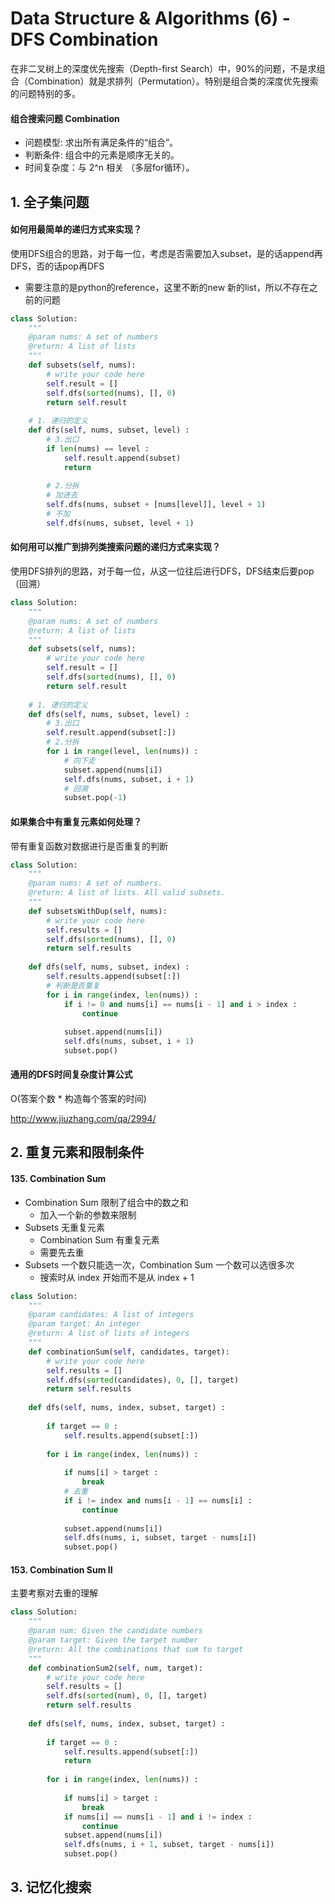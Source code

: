 # Data Structure & Algorithms \(6\) - DFS Combination

在非二叉树上的深度优先搜索（Depth-first Search）中，90%的问题，不是求组合（Combination）就是求排列（Permutation）。特别是组合类的深度优先搜索的问题特别的多。

#### 组合搜索问题 Combination

* 问题模型: 求出所有满足条件的“组合”。 
* 判断条件: 组合中的元素是顺序无关的。
* 时间复杂度：与 2^n 相关 （多层for循环）。

## 1. 全子集问题

#### 如何用最简单的递归方式来实现？

使用DFS组合的思路，对于每一位，考虑是否需要加入subset，是的话append再DFS，否的话pop再DFS

* 需要注意的是python的reference，这里不断的new 新的list，所以不存在之前的问题

```python
class Solution:
    """
    @param nums: A set of numbers
    @return: A list of lists
    """
    def subsets(self, nums):
        # write your code here
        self.result = []
        self.dfs(sorted(nums), [], 0)
        return self.result
    
    # 1. 递归的定义    
    def dfs(self, nums, subset, level) :
        # 3.出口
        if len(nums) == level :
            self.result.append(subset)
            return
        
        # 2.分拆
        # 加进去
        self.dfs(nums, subset + [nums[level]], level + 1)
        # 不加
        self.dfs(nums, subset, level + 1)
```

#### 如何用可以推广到排列类搜索问题的递归方式来实现？

使用DFS排列的思路，对于每一位，从这一位往后进行DFS，DFS结束后要pop（回溯）

```python
class Solution:
    """
    @param nums: A set of numbers
    @return: A list of lists
    """
    def subsets(self, nums):
        # write your code here
        self.result = []
        self.dfs(sorted(nums), [], 0)
        return self.result
    
    # 1. 递归的定义    
    def dfs(self, nums, subset, level) :
        # 3.出口
        self.result.append(subset[:])
        # 2.分拆
        for i in range(level, len(nums)) :
            # 向下走
            subset.append(nums[i])
            self.dfs(nums, subset, i + 1)
            # 回溯
            subset.pop(-1)
```

#### 如果集合中有重复元素如何处理？

带有重复函数对数据进行是否重复的判断

```python
class Solution:
    """
    @param nums: A set of numbers.
    @return: A list of lists. All valid subsets.
    """
    def subsetsWithDup(self, nums):
        # write your code here
        self.results = []
        self.dfs(sorted(nums), [], 0)
        return self.results
        
    def dfs(self, nums, subset, index) :
        self.results.append(subset[:])
        # 判断是否重复
        for i in range(index, len(nums)) :
            if i != 0 and nums[i] == nums[i - 1] and i > index :
                continue
            
            subset.append(nums[i])
            self.dfs(nums, subset, i + 1)
            subset.pop()
```

#### 通用的DFS时间复杂度计算公式 

O\(答案个数 \* 构造每个答案的时间\)

http://www.jiuzhang.com/qa/2994/

## 2. 重复元素和限制条件

#### 135. Combination Sum

* Combination Sum 限制了组合中的数之和 
  *  加入一个新的参数来限制
* Subsets 无重复元素
  * Combination Sum 有重复元素 
  * 需要先去重
* Subsets 一个数只能选一次，Combination Sum 一个数可以选很多次
  * 搜索时从 index 开始而不是从 index + 1

```python
class Solution:
    """
    @param candidates: A list of integers
    @param target: An integer
    @return: A list of lists of integers
    """
    def combinationSum(self, candidates, target):
        # write your code here
        self.results = []
        self.dfs(sorted(candidates), 0, [], target)
        return self.results
        
    def dfs(self, nums, index, subset, target) :
        
        if target == 0 :
            self.results.append(subset[:])
     
        for i in range(index, len(nums)) :
            
            if nums[i] > target :
                break
            # 去重
            if i != index and nums[i - 1] == nums[i] :
                continue
            
            subset.append(nums[i])
            self.dfs(nums, i, subset, target - nums[i])
            subset.pop()
```

#### 153. Combination Sum II

主要考察对去重的理解

```python
class Solution:
    """
    @param num: Given the candidate numbers
    @param target: Given the target number
    @return: All the combinations that sum to target
    """
    def combinationSum2(self, num, target):
        # write your code here  
        self.results = []
        self.dfs(sorted(num), 0, [], target)
        return self.results
        
    def dfs(self, nums, index, subset, target) :
        
        if target == 0 :
            self.results.append(subset[:])
            return
        
        for i in range(index, len(nums)) :
            
            if nums[i] > target :
                break
            if nums[i] == nums[i - 1] and i != index :
                continue
            subset.append(nums[i])
            self.dfs(nums, i + 1, subset, target - nums[i])
            subset.pop()
```

## 3. 记忆化搜索



